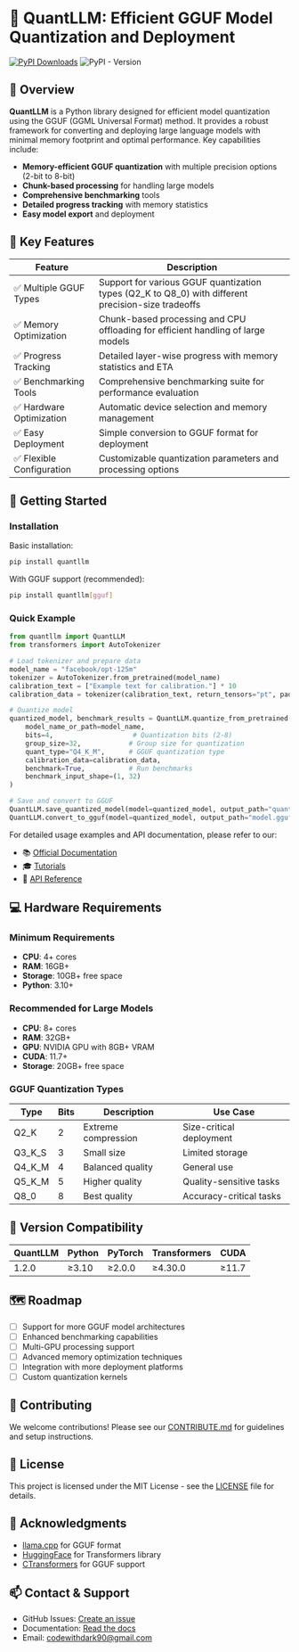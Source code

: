# 🧠 QuantLLM: Efficient GGUF Model Quantization and Deployment

[![PyPI Downloads](https://static.pepy.tech/badge/quantllm)](https://pepy.tech/projects/quantllm)
<img alt="PyPI - Version" src="https://img.shields.io/pypi/v/quantllm?logo=pypi&label=version&">

## 📌 Overview

**QuantLLM** is a Python library designed for efficient model quantization using the GGUF (GGML Universal Format) method. It provides a robust framework for converting and deploying large language models with minimal memory footprint and optimal performance. Key capabilities include:

- **Memory-efficient GGUF quantization** with multiple precision options (2-bit to 8-bit)
- **Chunk-based processing** for handling large models
- **Comprehensive benchmarking** tools
- **Detailed progress tracking** with memory statistics
- **Easy model export** and deployment

## 🎯 Key Features

| Feature                          | Description |
|----------------------------------|-------------|
| ✅ Multiple GGUF Types          | Support for various GGUF quantization types (Q2_K to Q8_0) with different precision-size tradeoffs |
| ✅ Memory Optimization          | Chunk-based processing and CPU offloading for efficient handling of large models |
| ✅ Progress Tracking            | Detailed layer-wise progress with memory statistics and ETA |
| ✅ Benchmarking Tools           | Comprehensive benchmarking suite for performance evaluation |
| ✅ Hardware Optimization        | Automatic device selection and memory management |
| ✅ Easy Deployment              | Simple conversion to GGUF format for deployment |
| ✅ Flexible Configuration       | Customizable quantization parameters and processing options |

## 🚀 Getting Started

### Installation

Basic installation:
```bash
pip install quantllm
```

With GGUF support (recommended):
```bash
pip install quantllm[gguf]
```

### Quick Example

```python
from quantllm import QuantLLM
from transformers import AutoTokenizer

# Load tokenizer and prepare data
model_name = "facebook/opt-125m"
tokenizer = AutoTokenizer.from_pretrained(model_name)
calibration_text = ["Example text for calibration."] * 10
calibration_data = tokenizer(calibration_text, return_tensors="pt", padding=True)["input_ids"]

# Quantize model
quantized_model, benchmark_results = QuantLLM.quantize_from_pretrained(
    model_name_or_path=model_name,
    bits=4,                    # Quantization bits (2-8)
    group_size=32,            # Group size for quantization
    quant_type="Q4_K_M",      # GGUF quantization type
    calibration_data=calibration_data,
    benchmark=True,           # Run benchmarks
    benchmark_input_shape=(1, 32)
)

# Save and convert to GGUF
QuantLLM.save_quantized_model(model=quantized_model, output_path="quantized_model")
QuantLLM.convert_to_gguf(model=quantized_model, output_path="model.gguf")
```

For detailed usage examples and API documentation, please refer to our:
- 📚 [Official Documentation](https://quantllm.readthedocs.io/)
- 🎓 [Tutorials](https://quantllm.readthedocs.io/tutorials/)
- 📖 [API Reference](https://quantllm.readthedocs.io/api/)

## 💻 Hardware Requirements

### Minimum Requirements
- **CPU**: 4+ cores
- **RAM**: 16GB+
- **Storage**: 10GB+ free space
- **Python**: 3.10+

### Recommended for Large Models
- **CPU**: 8+ cores
- **RAM**: 32GB+
- **GPU**: NVIDIA GPU with 8GB+ VRAM
- **CUDA**: 11.7+
- **Storage**: 20GB+ free space

### GGUF Quantization Types

| Type    | Bits | Description           | Use Case                    |
|---------|------|-----------------------|-----------------------------|
| Q2_K    | 2    | Extreme compression   | Size-critical deployment   |
| Q3_K_S  | 3    | Small size           | Limited storage            |
| Q4_K_M  | 4    | Balanced quality     | General use                |
| Q5_K_M  | 5    | Higher quality       | Quality-sensitive tasks    |
| Q8_0    | 8    | Best quality         | Accuracy-critical tasks    |

## 🔄 Version Compatibility

| QuantLLM | Python | PyTorch | Transformers | CUDA  |
|----------|--------|----------|--------------|-------|
| 1.2.0    | ≥3.10  | ≥2.0.0   | ≥4.30.0     | ≥11.7 |

## 🗺 Roadmap

- [ ] Support for more GGUF model architectures
- [ ] Enhanced benchmarking capabilities
- [ ] Multi-GPU processing support
- [ ] Advanced memory optimization techniques
- [ ] Integration with more deployment platforms
- [ ] Custom quantization kernels

## 🤝 Contributing

We welcome contributions! Please see our [CONTRIBUTE.md](CONTRIBUTE.md) for guidelines and setup instructions.

## 📝 License

This project is licensed under the MIT License - see the [LICENSE](LICENSE) file for details.

## 🙏 Acknowledgments

- [llama.cpp](https://github.com/ggerganov/llama.cpp) for GGUF format
- [HuggingFace](https://huggingface.co/) for Transformers library
- [CTransformers](https://github.com/marella/ctransformers) for GGUF support

## 📫 Contact & Support

- GitHub Issues: [Create an issue](https://github.com/codewithdark-git/QuantLLM/issues)
- Documentation: [Read the docs](https://quantllm.readthedocs.io/)
- Email: codewithdark90@gmail.com
